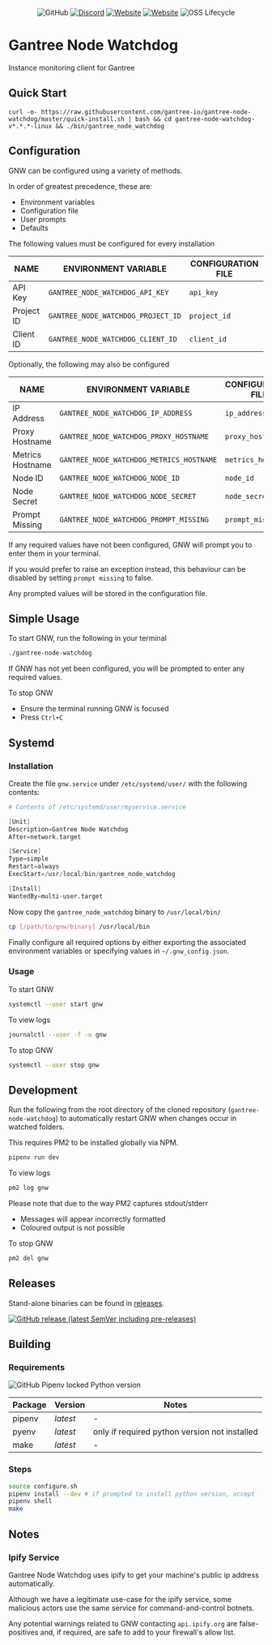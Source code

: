 <p align="center">
    <a alt="License">
        <img alt="GitHub" src="https://img.shields.io/github/license/gantree-io/gantree-node-watchdog"></a>
    <a href="https://discord.gg/BsWVddN" alt="Discord">
        <img alt="Discord" src="https://img.shields.io/discord/719451945345220658?logo=Discord"></a>
    <a href="https://gantree.io" alt="Website">
        <img alt="Website" src="https://img.shields.io/website?down_color=red&down_message=offline&label=gantree.io&up_color=green&up_message=online&url=https%3A%2F%2Fgantree.io"></a>
    <a href="https://app.gantree.io" alt="Web App">
        <img alt="Website" src="https://img.shields.io/website?down_color=red&down_message=offline&label=web%20app&up_color=green&up_message=online&url=https%3A%2F%2Fapp.gantree.io"></a>
    <a alt="OSS Lifecycle">
        <img alt="OSS Lifecycle" src="https://img.shields.io/osslifecycle/gantree-io/gantree-node-watchdog"></a>
</p>

# Gantree Node Watchdog

Instance monitoring client for Gantree

## Quick Start

`curl -o- https://raw.githubusercontent.com/gantree-io/gantree-node-watchdog/master/quick-install.sh | bash && cd gantree-node-watchdog-v*.*.*-linux && ./bin/gantree_node_watchdog`

## Configuration

GNW can be configured using a variety of methods.

In order of greatest precedence, these are:

- Environment variables
- Configuration file
- User prompts
- Defaults

The following values must be configured for every installation

| NAME       | ENVIRONMENT VARIABLE               | CONFIGURATION FILE |
| ---------- | ---------------------------------- | ------------------ |
| API Key    | `GANTREE_NODE_WATCHDOG_API_KEY`    | `api_key`          |
| Project ID | `GANTREE_NODE_WATCHDOG_PROJECT_ID` | `project_id`       |
| Client ID  | `GANTREE_NODE_WATCHDOG_CLIENT_ID`  | `client_id`        |

Optionally, the following may also be configured

| NAME             | ENVIRONMENT VARIABLE                     | CONFIGURATION FILE |
| ---------------- | ---------------------------------------- | ------------------ |
| IP Address       | `GANTREE_NODE_WATCHDOG_IP_ADDRESS`       | `ip_address`       |
| Proxy Hostname   | `GANTREE_NODE_WATCHDOG_PROXY_HOSTNAME`   | `proxy_hostname`   |
| Metrics Hostname | `GANTREE_NODE_WATCHDOG_METRICS_HOSTNAME` | `metrics_hostname` |
| Node ID          | `GANTREE_NODE_WATCHDOG_NODE_ID`          | `node_id`          |
| Node Secret      | `GANTREE_NODE_WATCHDOG_NODE_SECRET`      | `node_secret`      |
| Prompt Missing   | `GANTREE_NODE_WATCHDOG_PROMPT_MISSING`   | `prompt_missing`   |

If any required values have not been configured, GNW will prompt you to enter them in your terminal.

If you would prefer to raise an exception instead, this behaviour can be disabled by setting `prompt missing` to false.

Any prompted values will be stored in the configuration file.

## Simple Usage

To start GNW, run the following in your terminal

```bash
./gantree-node-watchdog
```

If GNW has not yet been configured, you will be prompted to enter any required values.

To stop GNW

- Ensure the terminal running GNW is focused
- Press `Ctrl+C`

## Systemd

### Installation

Create the file `gnw.service` under `/etc/systemd/user/` with the following contents:

```s
# Contents of /etc/systemd/user/myservice.service

[Unit]
Description=Gantree Node Watchdog
After=network.target

[Service]
Type=simple
Restart=always
ExecStart=/usr/local/bin/gantree_node_watchdog

[Install]
WantedBy=multi-user.target
```

Now copy the `gantree_node_watchdog` binary to `/usr/local/bin/`

```bash
cp [/path/to/gnw/binary] /usr/local/bin
```

Finally configure all required options by either exporting the associated environment variables or specifying values in `~/.gnw_config.json`.

### Usage

To start GNW

```bash
systemctl --user start gnw
```

To view logs

```bash
journalctl --user -f -u gnw
```

To stop GNW

```bash
systemctl --user stop gnw
```

## Development

Run the following from the root directory of the cloned repository (`gantree-node-watchdog`) to automatically restart GNW when changes occur in watched folders.

This requires PM2 to be installed globally via NPM.

```bash
pipenv run dev
```

To view logs

```bash
pm2 log gnw
```

Please note that due to the way PM2 captures stdout/stderr

- Messages will appear incorrectly formatted
- Coloured output is not possible

To stop GNW

```bash
pm2 del gnw
```

## Releases

Stand-alone binaries can be found in [releases](https://github.com/gantree-io/gantree-node-watchdog/releases).

[![GitHub release (latest SemVer including pre-releases)](https://img.shields.io/github/v/release/gantree-io/gantree-node-watchdog?include_prereleases&logo=python)](https://github.com/gantree-io/gantree-node-watchdog/releases)

## Building

### Requirements

![GitHub Pipenv locked Python version](https://img.shields.io/github/pipenv/locked/python-version/gantree-io/gantree-node-watchdog)

| Package | Version  | Notes                                         |
| ------- | -------- | --------------------------------------------- |
| pipenv  | _latest_ | -                                             |
| pyenv   | _latest_ | only if required python version not installed |
| make    | _latest_ | -                                             |

### Steps

```bash
source configure.sh
pipenv install --dev # if prompted to install python version, accept
pipenv shell
make
```

## Notes

### Ipify Service

Gantree Node Watchdog uses ipify to get your machine's public ip address automatically.

Although we have a legitimate use-case for the ipify service, some malicious actors use the same service for command-and-control botnets.

Any potential warnings related to GNW contacting `api.ipify.org` are false-positives and, if required, are safe to add to your firewall's allow list.
